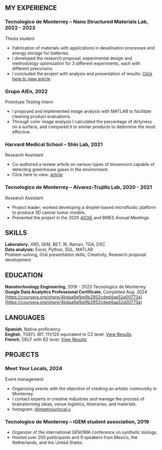 ## MY EXPERIENCE
### Tecnologico de Monterrey – Nano Structured Materials Lab, 2022 - 2023
Thesis student
- Fabrication of materials with applications in desalination processes and energy storage for batteries.
- I developed the research proposal, experimental design and methodology optimization for 3 different experiments, each with different precursors.
- I concluded the project with analysis and presentation of results: [Click here to view article](https://drive.google.com/file/d/1viunEW09WzWtncmV0bKshwvO-RRwNOqG/view?usp=sharing)

### Grupo AlEn, 2022
Prototype Testing Intern
- I proposed and implemented image analysis with MATLAB to facilitate cleaning product evaluations.
- Through color image analysis I calculated the percentage of dirtyness on a surface, and compared it to similar products to determine the most effective.

### Harvard Medical School – Shin Lab, 2021
Research Assistant
- Co-authored a review article on various types of biosensors capable of detecting greenhouse gases in the environment.
- Click here to view: [article](https://onlinelibrary.wiley.com/doi/10.1002/adsr.202300094)

### Tecnologico de Monterrey – Alvarez-Trujillo Lab, 2020 - 2021
Research Assistant
- Project leader; worked developing a droplet-based microfluidic platform to produce 3D cancer tumor models.
- Presented the project in the 2020 [AIChE](https://aiche.confex.com/aiche/2020/meetingapp.cgi/Paper/608083) and BMES Annual Meetings
  
## SKILLS
**Laboratory:** XRD, SEM, BET, IR, Raman, TGA, DSC \
**Data analysis:** Excel, Python, SQL, MATLAB \
Problem solving, Oral presentation skills, Creativity, Research proposal development

## EDUCATION
**Nanotechnology Engineering**, 2018 - 2023
Tecnologico de Monterrey
**Google Data Analytics Professional Certificate**, Completed Aug. 2024
[https://coursera.org/share/4bdaa9afbe9b2952cded4aa52a00773a](https://coursera.org/share/4bdaa9afbe9b2952cded4aa52a00773a)

## LANGUAGES
**Spanish**, Native proficiency \
**English**, TOEFL iBT: 111/120 equivalent to C2 level. [View Results](https://drive.google.com/file/d/14aoilznzt4WczOdG-oFSkiyz7qXY1n6w/view?usp=sharing) \
**French**, DELF with B2 level. [View Results](https://drive.google.com/file/d/1uRx7lZ3RM8r1X2Pnws-__2Ha5swXdtS7/view?usp=sharing)

## PROJECTS
### Meet Your Locals, 2024
Event management
- Organizing events with the objective of creating an artistic community in Monterrey.
- I contact experts in creative industries and manage the process of brainstorming ideas, venue logistics, itineraries, and materials.
- Instagram: [@meetyourlocal.s](https://www.instagram.com/meetyourlocal.s/)

### Tecnologico de Monterrey – iGEM student association, 2019
- Organizer of the international GENOMA conference on synthetic biology.
- Hosted over 200 participants and 9 speakers from Mexico, the Netherlands, and the United States.








